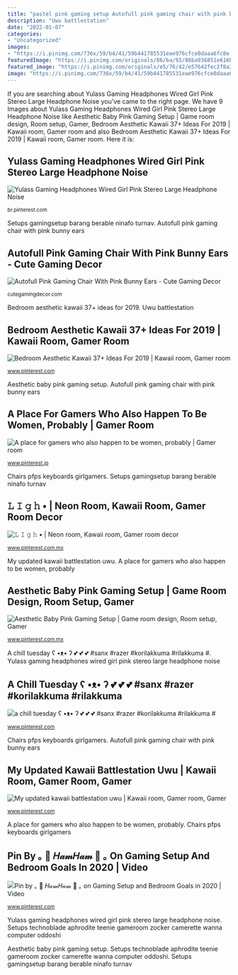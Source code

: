 ```yaml
---
title: "pastel pink gaming setup Autofull pink gaming chair with pink bunny ears"
description: "Uwu battlestation"
date: "2022-01-07"
categories:
- "Uncategorized"
images:
- "https://i.pinimg.com/736x/59/b4/41/59b441785531eae976cfce0daaa6fc8e.jpg"
featuredImage: "https://i.pinimg.com/originals/86/ba/93/86ba936851e616b97595ce58761a24a2.jpg"
featured_image: "https://i.pinimg.com/originals/e5/76/42/e57642fec2f8a32fbad80766b930e63b.jpg"
image: "https://i.pinimg.com/736x/59/b4/41/59b441785531eae976cfce0daaa6fc8e.jpg"
---
```


If you are searching about Yulass Gaming Headphones Wired Girl Pink Stereo Large Headphone Noise you've came to the right page. We have 9 Images about Yulass Gaming Headphones Wired Girl Pink Stereo Large Headphone Noise like Aesthetic Baby Pink Gaming Setup | Game room design, Room setup, Gamer, Bedroom Aesthetic Kawaii 37+ Ideas For 2019 | Kawaii room, Gamer room and also Bedroom Aesthetic Kawaii 37+ Ideas For 2019 | Kawaii room, Gamer room. Here it is:

## Yulass Gaming Headphones Wired Girl Pink Stereo Large Headphone Noise

![Yulass Gaming Headphones Wired Girl Pink Stereo Large Headphone Noise](https://i.pinimg.com/736x/59/b4/41/59b441785531eae976cfce0daaa6fc8e.jpg "Setups gamingsetup barang berable ninafo turnav")

<small>br.pinterest.com</small>

Setups gamingsetup barang berable ninafo turnav. Autofull pink gaming chair with pink bunny ears

## Autofull Pink Gaming Chair With Pink Bunny Ears - Cute Gaming Decor

![Autofull Pink Gaming Chair With Pink Bunny Ears - Cute Gaming Decor](https://cutegamingdecor.com/wp-content/uploads/2021/01/51jjdH3L0TL._AC_SL1491_.jpg "Setups gamingsetup barang berable ninafo turnav")

<small>cutegamingdecor.com</small>

Bedroom aesthetic kawaii 37+ ideas for 2019. Uwu battlestation

## Bedroom Aesthetic Kawaii 37+ Ideas For 2019 | Kawaii Room, Gamer Room

![Bedroom Aesthetic Kawaii 37+ Ideas For 2019 | Kawaii room, Gamer room](https://i.pinimg.com/736x/4b/15/4d/4b154d3cee0615b5faf3f1eaa7bbbbcd.jpg "Uwu battlestation")

<small>www.pinterest.com</small>

Aesthetic baby pink gaming setup. Autofull pink gaming chair with pink bunny ears

## A Place For Gamers Who Also Happen To Be Women, Probably | Gamer Room

![A place for gamers who also happen to be women, probably | Gamer room](https://i.pinimg.com/originals/53/48/28/534828a39a9fd0c6a8251c850985f70c.png "Yulass gaming headphones wired girl pink stereo large headphone noise")

<small>www.pinterest.jp</small>

Chairs pfps keyboards girlgamers. Setups gamingsetup barang berable ninafo turnav

## 𝙻 𝙸 𝚐 𝚑 • | Neon Room, Kawaii Room, Gamer Room Decor

![𝙻 𝙸 𝚐 𝚑 • | Neon room, Kawaii room, Gamer room decor](https://i.pinimg.com/originals/e5/76/42/e57642fec2f8a32fbad80766b930e63b.jpg "My updated kawaii battlestation uwu")

<small>www.pinterest.com.mx</small>

My updated kawaii battlestation uwu. A place for gamers who also happen to be women, probably

## Aesthetic Baby Pink Gaming Setup | Game Room Design, Room Setup, Gamer

![Aesthetic Baby Pink Gaming Setup | Game room design, Room setup, Gamer](https://i.pinimg.com/736x/bd/72/d5/bd72d5a17e20e17b9bb3ea5aeb5c888b.jpg "A chill tuesday ʕ •ᴥ• ʔ 💕 💕 💕 #sanx #razer #korilakkuma #rilakkuma #")

<small>www.pinterest.com.mx</small>

A chill tuesday ʕ •ᴥ• ʔ 💕 💕 💕 #sanx #razer #korilakkuma #rilakkuma #. Yulass gaming headphones wired girl pink stereo large headphone noise

## A Chill Tuesday ʕ •ᴥ• ʔ 💕 💕 💕 #sanx #razer #korilakkuma #rilakkuma #

![a chill tuesday ʕ •ᴥ• ʔ 💕 💕 💕 #sanx #razer #korilakkuma #rilakkuma #](https://i.pinimg.com/originals/86/ba/93/86ba936851e616b97595ce58761a24a2.jpg "A place for gamers who also happen to be women, probably")

<small>www.pinterest.com</small>

Chairs pfps keyboards girlgamers. Autofull pink gaming chair with pink bunny ears

## My Updated Kawaii Battlestation Uwu | Kawaii Room, Gamer Room, Gamer

![My updated kawaii battlestation uwu | Kawaii room, Gamer room, Gamer](https://i.pinimg.com/originals/cc/05/1b/cc051b37c4c1795e888c5107d7e891af.jpg "Pin by ｡ 🌸 𝐻𝒶𝓂𝐻𝒶𝓂 🌸 ｡ on gaming setup and bedroom goals in 2020")

<small>www.pinterest.com</small>

A place for gamers who also happen to be women, probably. Chairs pfps keyboards girlgamers

## Pin By ｡ 🌸 𝐻𝒶𝓂𝐻𝒶𝓂 🌸 ｡ On Gaming Setup And Bedroom Goals In 2020 | Video

![Pin by ｡ 🌸 𝐻𝒶𝓂𝐻𝒶𝓂 🌸 ｡ on Gaming Setup and Bedroom Goals in 2020 | Video](https://i.pinimg.com/736x/a0/72/1d/a0721dc514b778380817dfdbf7079ec1.jpg "Yulass gaming headphones wired girl pink stereo large headphone noise")

<small>www.pinterest.com</small>

Yulass gaming headphones wired girl pink stereo large headphone noise. Setups technoblade aphrodite teenie gameroom zocker camerette wanna computer oddoshi

Aesthetic baby pink gaming setup. Setups technoblade aphrodite teenie gameroom zocker camerette wanna computer oddoshi. Setups gamingsetup barang berable ninafo turnav
